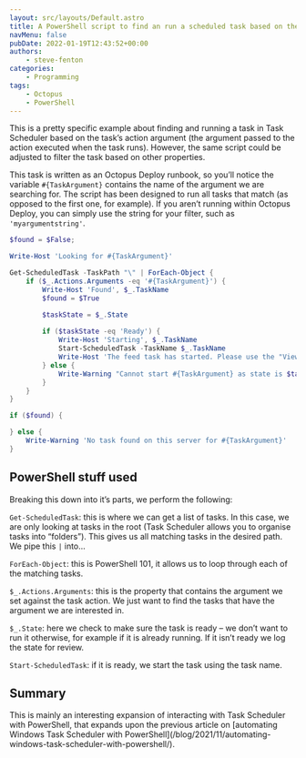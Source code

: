 ```yaml
---
layout: src/layouts/Default.astro
title: A PowerShell script to find an run a scheduled task based on the task argument
navMenu: false
pubDate: 2022-01-19T12:43:52+00:00
authors:
    - steve-fenton
categories:
    - Programming
tags:
    - Octopus
    - PowerShell
---
```


This is a pretty specific example about finding and running a task in Task Scheduler based on the task’s action argument (the argument passed to the action executed when the task runs). However, the same script could be adjusted to filter the task based on other properties.

This task is written as an Octopus Deploy runbook, so you’ll notice the variable `#{TaskArgument}` contains the name of the argument we are searching for. The script has been designed to run all tasks that match (as opposed to the first one, for example). If you aren’t running within Octopus Deploy, you can simply use the string for your filter, such as `'myargumentstring'`.

```powershell
$found = $False;

Write-Host 'Looking for #{TaskArgument}'

Get-ScheduledTask -TaskPath "\" | ForEach-Object {
    if ($_.Actions.Arguments -eq '#{TaskArgument}') {
    	Write-Host 'Found', $_.TaskName
        $found = $True

        $taskState = $_.State
        
        if ($taskState -eq 'Ready') {  
            Write-Host 'Starting', $_.TaskName
            Start-ScheduledTask -TaskName $_.TaskName
            Write-Host 'The feed task has started. Please use the "View All Feed Run History" view in Feed Manager to see results as the feed may take some time.'
        } else {
            Write-Warning "Cannot start #{TaskArgument} as state is $taskState"
        }
    }
}

if ($found) {

} else {
    Write-Warning 'No task found on this server for #{TaskArgument}'
}
```

## PowerShell stuff used

Breaking this down into it’s parts, we perform the following:

`Get-ScheduledTask`: this is where we can get a list of tasks. In this case, we are only looking at tasks in the root (Task Scheduler allows you to organise tasks into “folders”). This gives us all matching tasks in the desired path. We pipe this ` | ` into…

`ForEach-Object`: this is PowerShell 101, it allows us to loop through each of the matching tasks.

`$_.Actions.Arguments`: this is the property that contains the argument we set against the task action. We just want to find the tasks that have the argument we are interested in.

`$_.State`: here we check to make sure the task is ready – we don’t want to run it otherwise, for example if it is already running. If it isn’t ready we log the state for review.

`Start-ScheduledTask`: if it is ready, we start the task using the task name.

## Summary

This is mainly an interesting expansion of interacting with Task Scheduler with PowerShell, that expands upon the previous article on [automating Windows Task Scheduler with PowerShell]\(/blog/2021/11/automating-windows-task-scheduler-with-powershell/).